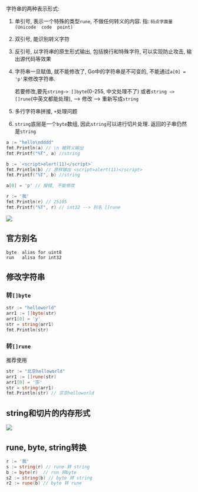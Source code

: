 字符串的两种表示形式:

1. 单引号, 表示一个特殊的类型`rune`, 不做任何转义的内容. 指: `码点字面量(Unicode  code  point)`

2. 双引号, 能识别转义字符

3. 反引号, 以字符串的原生形式输出, 包括换行和特殊字符, 可以实现防止攻击, 输出源代码等效果

4. 字符串一旦赋值, 就不能修改了, Go中的字符串是不可变的, 不能通过`a[0] = 'p'`来修改字符串.

   若要修改,要先`string—> []byte`(0-255, 中文处理不了) 或者`string —> []rune`(中英文都能处理), —> 修改 —> 重新写成`string`

5. 多行字符串拼接, `+`处理问题

6. `string`底层是一个`byte`数组, 因此`string`可以进行切片处理. 返回的子串仍然是`string`

```go
a := "hello\ndddd"
fmt.Println(a) // \n 被转义输出
fmt.Printf("%T", a) //string

b := `<script>alert(11)</script>`
fmt.Println(b) // 原样输出 <script>alert(11)</script>
fmt.Printf("%T", b) //string

a[0] = 'p' // 报错, 不能修改

r := '我'
fmt.Println(r) // 25105
fmt.Printf("%T", r) // int32 --> 别名 []rune
```

![](https://ws4.sinaimg.cn/large/006tKfTcgy1g17vepgnc5j30zi0iy75t.jpg)

## 官方别名

```
byte  alias for uint8
run   alisa for int32
```



## 修改字符串

### 转`[]byte`

```go
str := "helloworld"
arr1 := []byte(str)
arr1[0] = 'y'
str = string(arr1)
fmt.Println(str)
```

### 转`[]rune`

推荐使用

```go
str := "北京helloworld"
arr1 := []rune(str)
arr1[0] = '宗'
str = string(arr1)
fmt.Println(str) // 宗京helloworld

```

## string和切片的内存形式

![](https://ws3.sinaimg.cn/large/006tNc79ly1g20x0ualzcj30uu0iimxv.jpg)

## rune, byte, string转换

```go
r := '我'
s := string(r) // rune 转 string
b := byte(r)  // run 转byte
s2 := string(b) // byte 转 string
r2 := rune(b) // byte 转 rune


```















